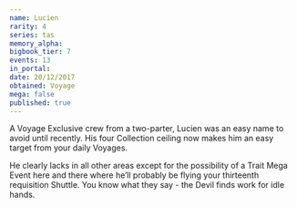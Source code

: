 ```yaml
---
name: Lucien
rarity: 4
series: tas
memory_alpha:
bigbook_tier: 7
events: 13
in_portal:
date: 20/12/2017
obtained: Voyage
mega: false
published: true
---
```


A Voyage Exclusive crew from a two-parter, Lucien was an easy name to avoid until recently. His four Collection ceiling now makes him an easy target from your daily Voyages.

He clearly lacks in all other areas except for the possibility of a Trait Mega Event here and there where he’ll probably be flying your thirteenth requisition Shuttle. You know what they say - the Devil finds work for idle hands.
